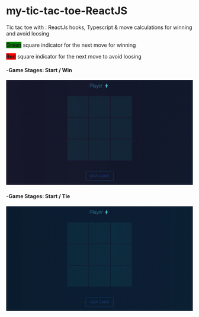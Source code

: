 # my-tic-tac-toe-ReactJS

Tic tac toe with : ReactJs hooks, Typescript & move calculations for winning and avoid loosing
<p float=left>
  <span style="background:green"><b>Green</b></span> square indicator for the next move for winning
  </p>
<p float=left>
<span style="background:red"><b>Red</b></span> square indicator for the next move to avoid loosing
  </p>

#### -Game Stages: Start / Win 
<p float=left>
<img src="https://github.com/athangk/my-tic-tac-toe/blob/main/refactor_win.gif">
  </p>


#### -Game Stages: Start / Tie
<p float=left>
<img src="https://github.com/athangk/my-tic-tac-toe/blob/main/refactor_tie.gif">
  </p>
